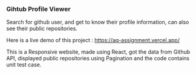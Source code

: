 ### Gihtub Profile Viewer 

Search for github user, and get to know their profile information,
can also see their public repositories.


Here is a live demo of this project : https://aq-assignment.vercel.app/

This is a Responsive website, made using React, got the data from Github API, displayed public repositories using Pagination and the code contains unit test case.

